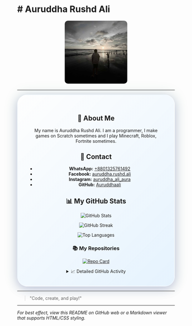 <html>
    <head>
       <link rel="stylesheet" href="auro.css">
    </head>

<body>

<h1 class="header"># Auruddha Rushd Ali</h1>
<img src="images/Auro3 fixed.jpg" alt="Profile" width="200" style="border-radius: 10px; display: block; margin: 20px auto;"/>

---

<div align="center" style="background: linear-gradient(135deg, rgba(255,255,255,0.38) 0%, rgba(200,230,255,0.45) 100%); box-shadow: 0 8px 32px 0 rgba(31, 38, 135, 0.25), 0 0 40px 10px rgba(46,139,87,0.08); border-radius: 2rem; border: 2px solid rgba(255,255,255,0.32); padding: 2rem; max-width: 600px; margin: auto;">

## 👋 About Me

My name is Auruddha Rushd Ali. I am a programmer, I make games on Scratch sometimes and I play Minecraft, Roblox, Fortnite sometimes.

## 📱 Contact

- **WhatsApp:** [+8801325761492](https://wa.me/8801325761492)
- **Facebook:** [auruddha.rushd.ali](https://www.facebook.com/auruddha.rushd.ali)
- **Instagram:** [auruddha_ali_aura](https://instagram.com/auruddha_ali_aura)
- **GitHub:** [Auruddhaali](https://github.com/Auruddhaali)

## 📊 My GitHub Stats

<div align="center">

![GitHub Stats](https://github-readme-stats.vercel.app/api?username=Auruddhaali&show_icons=true&theme=transparent&hide_border=true&title_color=2e8b57&text_color=333&icon_color=2e8b57)

![GitHub Streak](https://github-readme-streak-stats.herokuapp.com/?user=Auruddhaali&theme=transparent&hide_border=true&ring=2e8b57&fire=2e8b57&currStreakLabel=2e8b57)

![Top Languages](https://github-readme-stats.vercel.app/api/top-langs/?username=Auruddhaali&layout=compact&theme=transparent&hide_border=true&title_color=2e8b57&text_color=333)

### 📚 My Repositories

[![Repo Card](https://github-readme-stats.vercel.app/api/pin/?username=Auruddhaali&repo=Auruddhaali&theme=transparent&hide_border=true&title_color=2e8b57&text_color=333&icon_color=2e8b57)](https://github.com/Auruddhaali/Auruddhaali)

<details>
<summary>📈 Detailed GitHub Activity</summary>

#### Recent Activity
![Activity Graph](https://activity-graph.herokuapp.com/graph?username=Auruddhaali&theme=github-light&hide_border=true&color=2e8b57)

#### Profile Views
![Profile Views](https://komarev.com/ghpvc/?username=Auruddhaali&color=2e8b57&style=flat-square)

#### Contribution Details
- **Total Repositories:** View my [repositories](https://github.com/Auruddhaali?tab=repositories)
- **Contributions:** Check my [contribution activity](https://github.com/Auruddhaali?tab=overview)
- **Latest Projects:** Browse my [stars](https://github.com/Auruddhaali?tab=stars)

</details>

</div>

</div>

---

> "Code, create, and play!"

---

*For best effect, view this README on GitHub web or a Markdown viewer that supports HTML/CSS styling.*
</body>
</html>
